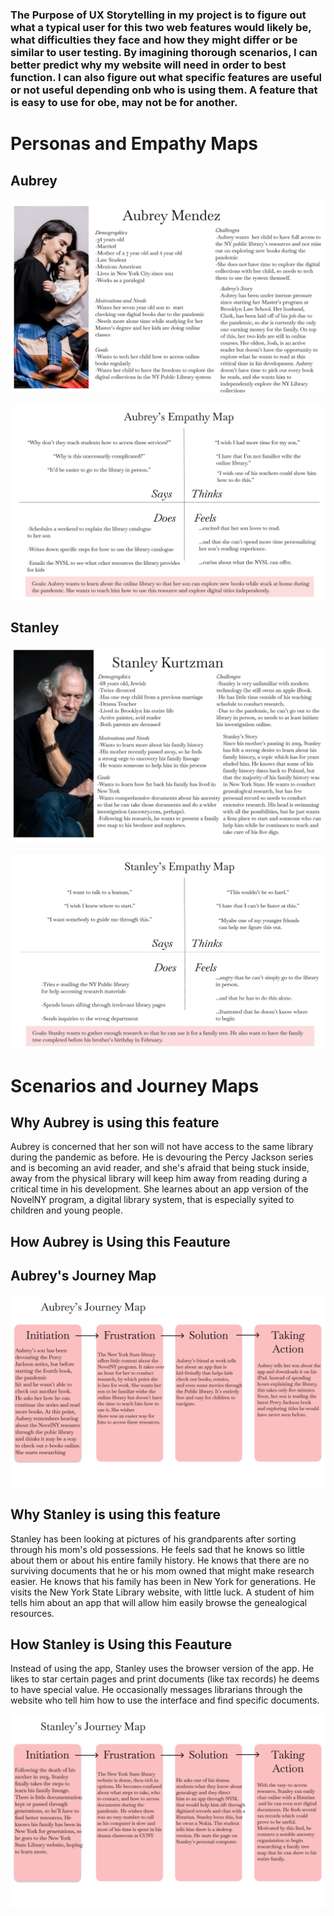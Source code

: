 ### The Purpose of UX Storytelling in my project is to figure out what a typical user for this two web features would likely be, what difficulties they face and how they might differ or be similar to user testing. By imagining thorough scenarios, I can better predict why my website will need in order to best function. I can also figure out what specific features are useful or not useful depending onb who is using them. A feature that is easy to use for obe, may not be for another. 


# Personas and Empathy Maps
## Aubrey

![Aubrey's Persona](Aubrey-Persona.png)

![Aubrey's Empathy Map](Aubrey-Empathy-map.png)

## Stanley

![Stanley's Persona](Stanley-Persona.png)

![Stanley's Empathy Map](Stanley-Empathy-Map.png)

# Scenarios and Journey Maps

## Why Aubrey is using this feature
Aubrey is concerned that her son will not have access to the same library during the pandemic as before. He is devouring the Percy Jackson series and is becoming an avid reader, and she's afraid that being stuck inside, away from the physical library will keep him away from reading during a critical time in his development. She learnes about an app version of the NovelNY program, a digital library system, that is especially syited to children and young people. 

## How Aubrey is Using this Feauture

## Aubrey's Journey Map
![Aubrey's Journey Map](Aubrey's-Journey-Map.png)

## Why Stanley is using this feature
Stanley has been looking at pictures of his grandparents after sorting through his mom's old possessions. He feels sad that he knows so little about them or about his entire family history. He knows that there are no surviving documents that he or his mom owned that might make research easier. He knows that his family has been in New York for generations. He visits the New York State Library website, with little luck. A student of him tells him about an app that will allow him easily browse the genealogical resources. 

## How Stanley is Using this Feauture
Instead of using the app, Stanley uses the browser version of the app. He likes to star certain pages and print documents (like tax records) he deems to have special value. He occasionally messages librarians through the website who tell him how to use the interface and find specific documents. 

![Stanley's Journey Map](Stanley's-Journey-Map.png)
